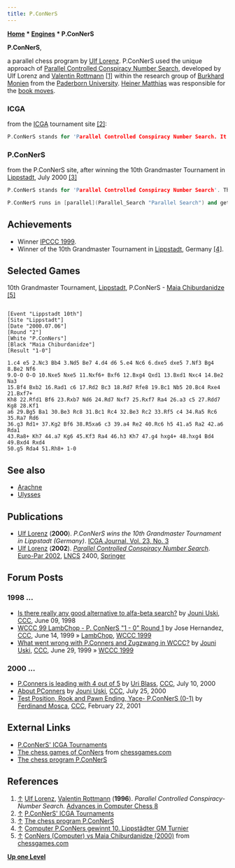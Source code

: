 ```yaml
---
title: P.ConNerS
---
```

**[Home](Home "Home") \* [Engines](Engines "Engines") \* P.ConNerS**


**P.ConNerS**,  

a parallel chess program by [Ulf Lorenz](Ulf_Lorenz "Ulf Lorenz"). P.ConNerS used the unique approach of [Parallel Controlled Conspiracy Number Search](Conspiracy_Number_Search#PCCNS "Conspiracy Number Search"), developed by Ulf Lorenz and [Valentin Rottmann](Valentin_Rottmann "Valentin Rottmann") <a id="cite-note-1" href="#cite-ref-1">[1]</a> within the research group of [Burkhard Monien](Burkhard_Monien "Burkhard Monien") from the [Paderborn University](Paderborn_University "Paderborn University").
[Heiner Matthias](Heiner_Matthias "Heiner Matthias") was responsible for the [book moves](Opening_Book "Opening Book").



### ICGA


from the [ICGA](ICGA "ICGA") tournament site <a id="cite-note-2" href="#cite-ref-2">[2]</a>:




```C++
P.ConNerS stands for 'Parallel Controlled Conspiracy Number Search. It has been written by Ulf Lorenz, who is a member of Prof. Dr. Burkhard Monien's research group at the University of Paderborn. U. Lorenz mainly works on the research fields of domain independent selective search in game trees, and on the field of efficient parallel algorithms for optimization problems. P.ConNerS uses a variant of the so called 'Controlled Conspiracy Number Search' algorithm. As a result it examines highly selective and irregular game trees. Evaluations are done by the help of [depth](Depth "Depth") 2 [alphabeta searches](Alpha-Beta "Alpha-Beta"). When it runs on a parallel machine with 60 Pentium 300 MHz processors, P.ConNerS reaches a rate of about 1.2 million [nodes per second](Nodes_per_Second "Nodes per Second"). 

```

### P.ConNerS


from the P.ConNerS site, after winning the 10th Grandmaster Tournament in [Lippstadt](https://en.wikipedia.org/wiki/Lippstadt), July 2000 <a id="cite-note-3" href="#cite-ref-3">[3]</a>




```C++
P.ConNerS stands for 'Parallel Controlled Conspiracy Number Search'. Thus, the tournament victory is highly interesting from a research perspective, as well: P.ConNerS uses a non-conventional, non-alphabeta search algorithm. The search algorithm tries not only to maximize the search depth, but also tries to guarantee that even when one leaf-value changes, the result stays the same. A conspiracy 2 search may be interpreted as a special, global arrangement of a lot of so called [singular extensions](Singular_Extensions "Singular Extensions"). As a result, it domain-independently searches highly selective and irregular game trees. The program is written in [C](C "C").

```


```C++
P.ConNerS runs in [parallel](Parallel_Search "Parallel Search") and gets its [playing strength](Playing_Strength "Playing Strength") out of a workstation cluster, which consists of 160 [Pentium II](X86 "X86"), 450 Mhz processors. Those are connected with a new European interconnection network, the so called SCI network. On that machine P.ConNerS examines between 3.5 and 5.0 Mnds/sec. On the 160 processors it achieves a speedup of about 50. 

```

## Achievements


* Winner [IPCCC 1999](IPCCC_1999 "IPCCC 1999").
* Winner of the 10th Grandmaster Tournament in [Lippstadt](https://en.wikipedia.org/wiki/Lippstadt), Germany <a id="cite-note-4" href="#cite-ref-4">[4]</a>.


## Selected Games


10th Grandmaster Tournament, [Lippstadt](https://en.wikipedia.org/wiki/Lippstadt), P.ConNerS - [Maia Chiburdanidze](https://en.wikipedia.org/wiki/Maia_Chiburdanidze) <a id="cite-note-5" href="#cite-ref-5">[5]</a>




```

[Event "Lippstadt 10th"]
[Site "Lippstadt"]
[Date "2000.07.06"]
[Round "2"]
[White "P.ConNers"]
[Black "Maia Chiburdanidze"]
[Result "1-0"]

1.c4 e5 2.Nc3 Bb4 3.Nd5 Be7 4.d4 d6 5.e4 Nc6 6.dxe5 dxe5 7.Nf3 Bg4 8.Be2 Nf6 
9.O-O O-O 10.Nxe5 Nxe5 11.Nxf6+ Bxf6 12.Bxg4 Qxd1 13.Bxd1 Nxc4 14.Be2 Na3 
15.Bf4 Bxb2 16.Rad1 c6 17.Rd2 Bc3 18.Rd7 Rfe8 19.Bc1 Nb5 20.Bc4 Rxe4 21.Bxf7+ 
Kh8 22.Rfd1 Bf6 23.Rxb7 Nd6 24.Rd7 Nxf7 25.Rxf7 Ra4 26.a3 c5 27.Rdd7 Kg8 28.Kf1 
a6 29.Bg5 Ba1 30.Be3 Rc8 31.Bc1 Rc4 32.Be3 Rc2 33.Rf5 c4 34.Ra5 Rc6 35.Ra7 Rd6 
36.g3 Rd1+ 37.Kg2 Bf6 38.R5xa6 c3 39.a4 Re2 40.Rc6 h5 41.a5 Ra2 42.a6 Rda1 
43.Ra8+ Kh7 44.a7 Kg6 45.Kf3 Ra4 46.h3 Kh7 47.g4 hxg4+ 48.hxg4 Bd4 49.Bxd4 Rxd4
50.g5 Rda4 51.Rh8+ 1-0

```

## See also


* [Arachne](Arachne "Arachne")
* [Ulysses](Ulysses "Ulysses")


## Publications


* [Ulf Lorenz](Ulf_Lorenz "Ulf Lorenz") (**2000**). *P.ConNerS wins the 10th Grandmaster Tournament in Lippstadt (Germany)*. [ICGA Journal, Vol. 23, No. 3](ICGA_Journal#23_3 "ICGA Journal")
* [Ulf Lorenz](Ulf_Lorenz "Ulf Lorenz") (**2002**). *[Parallel Controlled Conspiracy Number Search](https://link.springer.com/chapter/10.1007/3-540-45706-2_57)*. [Euro-Par 2002](https://dblp1.uni-trier.de/db/conf/europar/europar2002.html), [LNCS](https://en.wikipedia.org/wiki/Lecture_Notes_in_Computer_Science) 2400, [Springer](https://en.wikipedia.org/wiki/Springer_Science%2BBusiness_Media)


## Forum Posts


### 1998 ...


* [Is there really any good alternative to alfa-beta search?](https://www.stmintz.com/ccc/index.php?id=20233) by [Jouni Uski](Jouni_Uski "Jouni Uski"), [CCC](CCC "CCC"), June 09, 1998
* [WCCC 99 LambChop - P. ConNerS "1 - 0" Round 1](https://www.stmintz.com/ccc/index.php?id=55675) by Jose Hernandez, [CCC](CCC "CCC"), June 14, 1999 » [LambChop](LambChop "LambChop"), [WCCC 1999](WCCC_1999 "WCCC 1999")
* [What went wrong with P.Conners and Zugzwang in WCCC?](https://www.stmintz.com/ccc/index.php?id=58557) by [Jouni Uski](Jouni_Uski "Jouni Uski"), [CCC](CCC "CCC"), June 29, 1999 » [WCCC 1999](WCCC_1999 "WCCC 1999")


### 2000 ...


* [P.Conners is leading with 4 out of 5](https://www.stmintz.com/ccc/index.php?id=118581) by [Uri Blass](Uri_Blass "Uri Blass"), [CCC](CCC "CCC"), July 10, 2000
* [About PConners](https://www.stmintz.com/ccc/index.php?id=121556) by [Jouni Uski](Jouni_Uski "Jouni Uski"), [CCC](CCC "CCC"), July 25, 2000
* [Test Position, Rook and Pawn Ending, Yace- P.ConNerS (0-1)](https://www.stmintz.com/ccc/index.php?id=155540) by [Ferdinand Mosca](Ferdinand_Mosca "Ferdinand Mosca"), [CCC](CCC "CCC"), February 22, 2001


## External Links


* [P.ConNerS' ICGA Tournaments](https://www.game-ai-forum.org/icga-tournaments/program.php?id=95)
* [The chess games of ConNers](http://www.chessgames.com/perl/chessplayer?pid=112697) from [chessgames.com](http://www.chessgames.com/index.html)
* [The chess program P.ConNerS](https://www.wiwi.uni-siegen.de/technologiemanagement/hp/lorenz/pconners.html?lang=en)


## References


1. <a id="cite-ref-1" href="#cite-note-1">↑</a> [Ulf Lorenz](Ulf_Lorenz "Ulf Lorenz"), [Valentin Rottmann](Valentin_Rottmann "Valentin Rottmann") (**1996**). *Parallel Controlled Conspiracy-Number Search.* [Advances in Computer Chess 8](Advances_in_Computer_Chess_8 "Advances in Computer Chess 8")
2. <a id="cite-ref-2" href="#cite-note-2">↑</a> [P.ConNerS' ICGA Tournaments](https://www.game-ai-forum.org/icga-tournaments/program.php?id=95)
3. <a id="cite-ref-3" href="#cite-note-3">↑</a> [The chess program P.ConNerS](https://www.wiwi.uni-siegen.de/technologiemanagement/hp/lorenz/pconners.html?lang=en)
4. <a id="cite-ref-4" href="#cite-note-4">↑</a> [Computer P.ConNers gewinnt 10. Lippstädter GM Turnier](http://www.hsk1830.de/pages/berichte/lippstadt/lippstadt00.htm)
5. <a id="cite-ref-5" href="#cite-note-5">↑</a> [ConNers (Computer) vs Maia Chiburdanidze (2000)](http://www.chessgames.com/perl/chessgame?gid=1285976) from [chessgames.com](http://www.chessgames.com/index.html)

**[Up one Level](Engines "Engines")**







 
